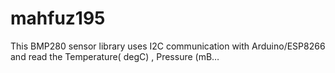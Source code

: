 # mahfuz195
This BMP280 sensor library uses I2C communication with Arduino/ESP8266 and read the Temperature( degC) , Pressure (mB…
